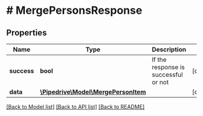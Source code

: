# # MergePersonsResponse

## Properties

Name | Type | Description | Notes
------------ | ------------- | ------------- | -------------
**success** | **bool** | If the response is successful or not | [optional]
**data** | [**\Pipedrive\Model\MergePersonItem**](MergePersonItem.md) |  | [optional]

[[Back to Model list]](../../README.md#models) [[Back to API list]](../../README.md#endpoints) [[Back to README]](../../README.md)
